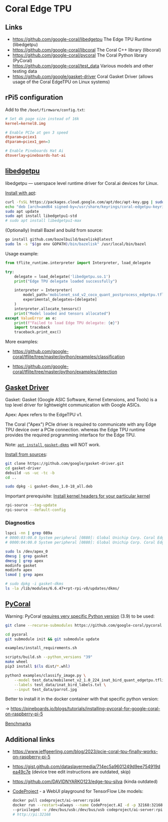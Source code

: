 # Coral Edge TPU

## Links

- https://github.com/google-coral/libedgetpu The Edge TPU Runtime (libedgetpu)
- https://github.com/google-coral/libcoral The Coral C++ library (libcoral)
- https://github.com/google-coral/pycoral The Coral Python library (PyCoral)
- https://github.com/google-coral/test_data Various models and other testing data
- https://github.com/google/gasket-driver Coral Gasket Driver (allows usage of the Coral EdgeTPU on Linux systems)

## rPi5 configuration

Add to the `/boot/firmware/config.txt`:

```conf
# Set 4k page size instead of 16k
kernel=kernel8.img

# Enable PCIe at gen 3 speed
dtparam=pciex1
dtparam=pciex1_gen=3

# Enable Pineboards Hat Ai
dtoverlay=pineboards-hat-ai
```


## [libedgetpu](https://github.com/google-coral/libedgetpu)

libedgetpu — userspace level runtime driver for Coral.ai devices for Linux.

[Install with apt](https://coral.ai/docs/accelerator/get-started#runtime-on-linux):

```bash
curl -fsSL https://packages.cloud.google.com/apt/doc/apt-key.gpg | sudo gpg --dearmor -o /usr/share/keyrings/coral-edgetpu-keyring.gpg
echo "deb [arch=amd64 signed-by=/usr/share/keyrings/coral-edgetpu-keyring.gpg] https://packages.cloud.google.com/apt coral-edgetpu-stable main" | sudo tee /etc/apt/sources.list.d/coral-edgetpu.list
sudo apt update
sudo apt install libedgetpu1-std
# sudo apt install libedgetpu1-max
```

(Optionally) Install Bazel and build from source:

```bash
go install github.com/bazelbuild/bazelisk@latest
sudo ln -s "$(go env GOPATH)/bin/bazelisk" /usr/local/bin/bazel
```

Usage example:

```python
from tflite_runtime.interpreter import Interpreter, load_delegate

try:
    delegate = load_delegate('libedgetpu.so.1')
    print("Edge TPU delegate loaded successfully")

    interpreter = Interpreter(
        model_path='mobilenet_ssd_v2_coco_quant_postprocess_edgetpu.tflite',
        experimental_delegates=[delegate]
    )
    interpreter.allocate_tensors()
    print("Model loaded and tensors allocated")
except ValueError as e:
    print(f"Failed to load Edge TPU delegate: {e}")
    import traceback
    traceback.print_exc()
```

More examples:

- https://github.com/google-coral/tflite/tree/master/python/examples/classification

- https://github.com/google-coral/tflite/tree/master/python/examples/detection



## [Gasket Driver](https://github.com/google/gasket-driver)

Gasket: Gasket (Google ASIC Software, Kernel Extensions, and Tools) is a top level driver for lightweight communication with Google ASICs.

Apex: Apex refers to the EdgeTPU v1.

The Coral ("Apex") PCIe driver is required to communicate with any Edge TPU device over a PCIe connection. whereas the Edge TPU runtime provides the required programming interface for the Edge TPU.

Note: [`apt install gasket-dkms`](https://coral.ai/docs/m2/get-started#2-install-the-pcie-driver-and-edge-tpu-runtime) will NOT work.

[Install from sources](https://pineboards.io/blogs/tutorials/how-to-configure-the-google-coral-edge-tpu-on-the-raspberry-pi-5):

```bash
git clone https://github.com/google/gasket-driver.git
cd gasket-driver
debuild -us -uc -tc -b
cd ..

sudo dpkg -i gasket-dkms_1.0-18_all.deb
```

Important prerequisite: [Install kernel headers for your particular kernel](https://pineboards.io/blogs/tutorials/how-to-update-your-raspberry-pi-kernel-and-install-kernel-headers)

```bash
rpi-source --tag-update
rpi-source --default-config
```


### Diagnostics

```bash
lspci -nn | grep 089a
# 0000:03:00.0 System peripheral [0880]: Global Unichip Corp. Coral Edge TPU [1ac1:089a]
# 0000:04:00.0 System peripheral [0880]: Global Unichip Corp. Coral Edge TPU [1ac1:089a]

sudo ls /dev/apex_0
dmesg | grep gasket
dmesg | grep apex
modinfo gasket
modinfo apex
lsmod | grep apex

# sudo dpkg -i gasket-dkms
ls -la /lib/modules/6.6.47+rpt-rpi-v8/updates/dkms/
```


## [PyCoral](https://github.com/google-coral/pycoral)

Warning: PyCoral [requires very specific Python version](https://github.com/google-coral/pycoral/issues/85) (3.9) to be used:

```bash
git clone --recurse-submodules https://github.com/google-coral/pycoral

cd pycoral
git submodule init && git submodule update

examples/install_requirements.sh

scripts/build.sh --python_versions "39"
make wheel
pip3 install $(ls dist/*.whl)

python3 examples/classify_image.py \
    --model test_data/mobilenet_v2_1.0_224_inat_bird_quant_edgetpu.tflite \
    --labels test_data/inat_bird_labels.txt \
    --input test_data/parrot.jpg
```

Better to install it in the docker container with that specific python version:

→ https://pineboards.io/blogs/tutorials/installing-pycoral-for-google-coral-on-raspberry-pi-5

[Benchmarks](https://github.com/google-coral/pycoral/tree/master/benchmarks/)



## Additional links

- https://www.jeffgeerling.com/blog/2023/pcie-coral-tpu-finally-works-on-raspberry-pi-5

- https://gist.github.com/dataslayermedia/714ec5a9601249d9ee754919dea49c7e (device tree edit instructions are outdated, skip)

- https://github.com/DAVIDNYARKO123/edge-tpu-silva (kinda outdated)

- [CodeProject](https://www.codeproject.com/AI/docs/install/running_in_docker.html) - a WebUI playground for TensorFlow Lite models:

    ```bash
    docker pull codeproject/ai-server:rpi64
    docker run --restart=always --name CodeProject.AI -d -p 32168:32168 \
    --privileged -v /dev/bus/usb:/dev/bus/usb codeproject/ai-server:rpi64
    # http://pi:32168
    ```
